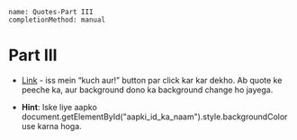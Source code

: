 ```ngMeta
name: Quotes-Part III
completionMethod: manual
```

# Part III

- [Link](https://codepen.io/navgurukul/full/yVqmvj) - iss mein “kuch aur!” button par click kar kar dekho. Ab quote ke peeche ka, aur background dono ka background change ho jayega.

- **Hint**: Iske liye aapko document.getElementById("aapki_id_ka_naam").style.backgroundColor use karna hoga.
